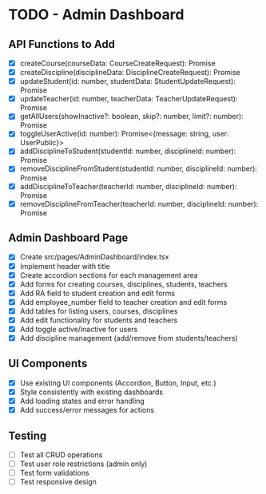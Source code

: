 # TODO - Admin Dashboard

## API Functions to Add
- [x] createCourse(courseData: CourseCreateRequest): Promise<Course>
- [x] createDiscipline(disciplineData: DisciplineCreateRequest): Promise<Discipline>
- [x] updateStudent(id: number, studentData: StudentUpdateRequest): Promise<Student>
- [x] updateTeacher(id: number, teacherData: TeacherUpdateRequest): Promise<Teacher>
- [x] getAllUsers(showInactive?: boolean, skip?: number, limit?: number): Promise<UserListResponse>
- [x] toggleUserActive(id: number): Promise<{message: string, user: UserPublic}>
- [x] addDisciplineToStudent(studentId: number, disciplineId: number): Promise<Student>
- [x] removeDisciplineFromStudent(studentId: number, disciplineId: number): Promise<Student>
- [x] addDisciplineToTeacher(teacherId: number, disciplineId: number): Promise<Teacher>
- [x] removeDisciplineFromTeacher(teacherId: number, disciplineId: number): Promise<Teacher>

## Admin Dashboard Page
- [x] Create src/pages/AdminDashboard/index.tsx
- [x] Implement header with title
- [x] Create accordion sections for each management area
- [x] Add forms for creating courses, disciplines, students, teachers
- [x] Add RA field to student creation and edit forms
- [x] Add employee_number field to teacher creation and edit forms
- [x] Add tables for listing users, courses, disciplines
- [x] Add edit functionality for students and teachers
- [x] Add toggle active/inactive for users
- [x] Add discipline management (add/remove from students/teachers)

## UI Components
- [x] Use existing UI components (Accordion, Button, Input, etc.)
- [x] Style consistently with existing dashboards
- [x] Add loading states and error handling
- [x] Add success/error messages for actions

## Testing
- [ ] Test all CRUD operations
- [ ] Test user role restrictions (admin only)
- [ ] Test form validations
- [ ] Test responsive design

